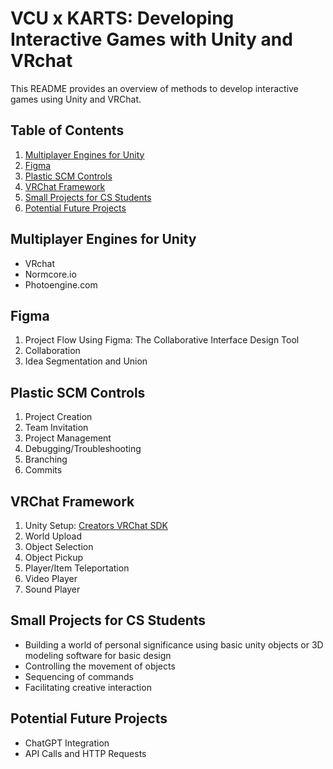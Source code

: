 # VCU x KARTS: Developing Interactive Games with Unity and VRchat

This README provides an overview of methods to develop interactive games using Unity and VRChat.

## Table of Contents

1. [Multiplayer Engines for Unity](#multiplayer-engines-for-unity)
2. [Figma](#figma)
3. [Plastic SCM Controls](#plastic-scm-controls)
4. [VRChat Framework](#vrchat-framework)
5. [Small Projects for CS Students](#small-projects-for-cs-students)
6. [Potential Future Projects](#potential-future-projects)

## Multiplayer Engines for Unity

- VRchat
- Normcore.io
- Photoengine.com

## Figma

1. Project Flow Using Figma: The Collaborative Interface Design Tool
2. Collaboration
3. Idea Segmentation and Union

## Plastic SCM Controls

1. Project Creation
2. Team Invitation
3. Project Management
4. Debugging/Troubleshooting
5. Branching
6. Commits

## VRChat Framework

1. Unity Setup: [Creators VRChat SDK](https://creators.vrchat.com/sdk/)
2. World Upload
3. Object Selection
4. Object Pickup
5. Player/Item Teleportation
6. Video Player
7. Sound Player

## Small Projects for CS Students

- Building a world of personal significance using basic unity objects or 3D modeling software for basic design
- Controlling the movement of objects
- Sequencing of commands
- Facilitating creative interaction

## Potential Future Projects

- ChatGPT Integration
- API Calls and HTTP Requests
